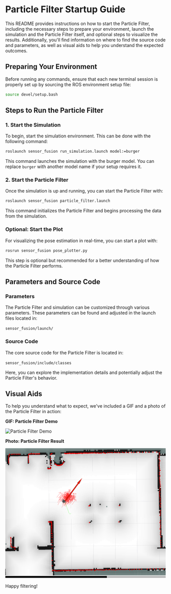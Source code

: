 
# Particle Filter Startup Guide

This README provides instructions on how to start the Particle Filter, including the necessary steps to prepare your environment, launch the simulation and the Particle Filter itself, and optional steps to visualize the results. Additionally, you'll find information on where to find the source code and parameters, as well as visual aids to help you understand the expected outcomes.

## Preparing Your Environment

Before running any commands, ensure that each new terminal session is properly set up by sourcing the ROS environment setup file:

```bash
source devel/setup.bash
```

## Steps to Run the Particle Filter

### 1. Start the Simulation

To begin, start the simulation environment. This can be done with the following command:

```bash
roslaunch sensor_fusion run_simulation.launch model:=burger
```

This command launches the simulation with the burger model. You can replace `burger` with another model name if your setup requires it.

### 2. Start the Particle Filter

Once the simulation is up and running, you can start the Particle Filter with:

```bash
roslaunch sensor_fusion particle_filter.launch
```

This command initializes the Particle Filter and begins processing the data from the simulation.

### Optional: Start the Plot

For visualizing the pose estimation in real-time, you can start a plot with:

```bash
rosrun sensor_fusion pose_plotter.py
```

This step is optional but recommended for a better understanding of how the Particle Filter performs.

## Parameters and Source Code

### Parameters

The Particle Filter and simulation can be customized through various parameters. These parameters can be found and adjusted in the launch files located in:

`sensor_fusion/launch/`

### Source Code

The core source code for the Particle Filter is located in:

`sensor_fusion/include/classes`

Here, you can explore the implementation details and potentially adjust the Particle Filter's behavior.

## Visual Aids

To help you understand what to expect, we've included a GIF and a photo of the Particle Filter in action:

**GIF: Particle Filter Demo**

![Particle Filter Demo](src/sensor_fusion/docs/Demo_Particle_Filter.gif)

**Photo: Particle Filter Result**

![Particle Filter Result](src/sensor_fusion/docs/results/PoseArrayMCL_1.png)

Happy filtering!
